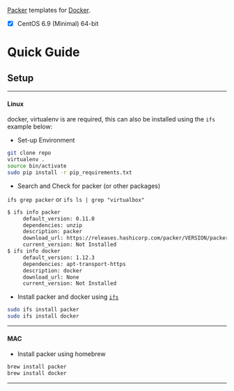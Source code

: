 [Packer](http://packer.io) templates for [Docker](https://www.docker.com/).

- [x] CentOS 6.9 (Minimal) 64-bit


# Quick Guide
## Setup
---
#### Linux
docker, virtualenv is are required, this can also be installed using the `ifs` example below:

* Set-up Environment
```bash
git clone repo
virtualenv .
source bin/activate
sudo pip install -r pip_requirements.txt
```
* Search and Check for packer (or other packages)

`ifs grep packer`
 or
 `ifs ls | grep "virtualbox"`

 ```bash
$ ifs info packer
      default_version: 0.11.0
      dependencies: unzip
      description: packer
      download_url: https://releases.hashicorp.com/packer/VERSION/packer_VERSION_linux_amd64.zip
      current_version: Not Installed
$ ifs info docker
      default_version: 1.12.3
      dependencies: apt-transport-https
      description: docker
      download_url: None
      current_version: Not Installed

```
* Install packer and docker using [`ifs`](https://github.com/cbednarski/ifs-python)
```bash
sudo ifs install packer
sudo ifs install docker
```
---
#### MAC

* Install packer using homebrew
```bash
brew install packer
brew install docker
```
---
